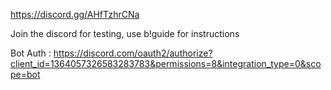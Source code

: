 https://discord.gg/AHfTzhrCNa

Join the discord for testing, use b!guide for instructions

Bot Auth : https://discord.com/oauth2/authorize?client_id=1364057326583283783&permissions=8&integration_type=0&scope=bot
